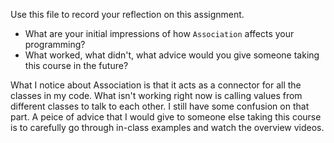 Use this file to record your reflection on this assignment.

- What are your initial impressions of how `Association` affects your programming?
- What worked, what didn't, what advice would you give someone taking this course in the future?

What I notice about Association is that it acts as a connector for all the classes in my code. What isn't working right now is calling values from different classes to talk to each other. I still have some confusion on that part. A peice of advice that I would give to someone else taking this course is to carefully go through in-class examples and watch the overview videos.